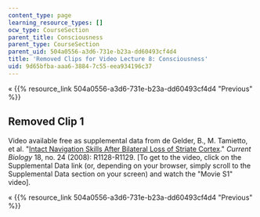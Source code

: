 ```yaml
---
content_type: page
learning_resource_types: []
ocw_type: CourseSection
parent_title: Consciousness
parent_type: CourseSection
parent_uid: 504a0556-a3d6-731e-b23a-dd60493cf4d4
title: 'Removed Clips for Video Lecture 8: Consciousness'
uid: 9d65bfba-aaa6-3884-7c55-eea934196c37
---
```


« {{% resource_link 504a0556-a3d6-731e-b23a-dd60493cf4d4 "Previous" %}}

Removed Clip 1
--------------

Video available free as supplemental data from de Gelder, B., M. Tamietto, et al. "[Intact Navigation Skills After Bilateral Loss of Striate Cortex](http://dx.doi.org/10.1016/j.cub.2008.11.002)." _Current Biology_ 18, no. 24 (2008): R1128-R1129. \[To get to the video, click on the Supplemental Data link (or, depending on your browser, simply scroll to the Supplemental Data section on your screen) and watch the "Movie S1" video\].

« {{% resource_link 504a0556-a3d6-731e-b23a-dd60493cf4d4 "Previous" %}}
